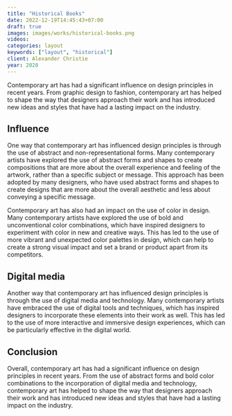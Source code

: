 ```yaml
---
title: "Historical Books"
date: 2022-12-19T14:45:43+07:00
draft: true
images: images/works/historical-books.png
videos:
categories: layout
keywords: ["layout", "historical"]
client: Alexander Christie
year: 2020
---
```


Contemporary art has had a significant influence on design principles in recent years. From graphic design to fashion, contemporary art has helped to shape the way that designers approach their work and has introduced new ideas and styles that have had a lasting impact on the industry.

## Influence

One way that contemporary art has influenced design principles is through the use of abstract and non-representational forms. Many contemporary artists have explored the use of abstract forms and shapes to create compositions that are more about the overall experience and feeling of the artwork, rather than a specific subject or message. This approach has been adopted by many designers, who have used abstract forms and shapes to create designs that are more about the overall aesthetic and less about conveying a specific message.

Contemporary art has also had an impact on the use of color in design. Many contemporary artists have explored the use of bold and unconventional color combinations, which have inspired designers to experiment with color in new and creative ways. This has led to the use of more vibrant and unexpected color palettes in design, which can help to create a strong visual impact and set a brand or product apart from its competitors.

## Digital media

Another way that contemporary art has influenced design principles is through the use of digital media and technology. Many contemporary artists have embraced the use of digital tools and techniques, which has inspired designers to incorporate these elements into their work as well. This has led to the use of more interactive and immersive design experiences, which can be particularly effective in the digital world.

## Conclusion

Overall, contemporary art has had a significant influence on design principles in recent years. From the use of abstract forms and bold color combinations to the incorporation of digital media and technology, contemporary art has helped to shape the way that designers approach their work and has introduced new ideas and styles that have had a lasting impact on the industry.
